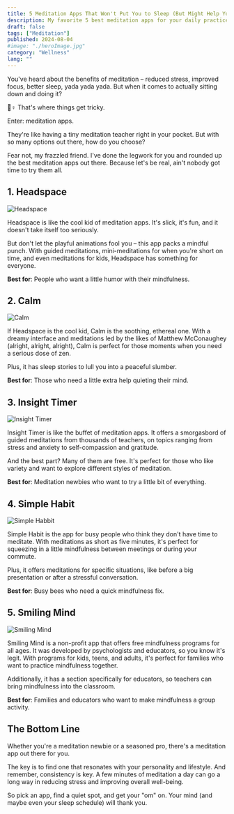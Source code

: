 ```yaml
---
title: 5 Meditation Apps That Won't Put You to Sleep (But Might Help You Sleep Better)
description: My favorite 5 best meditation apps for your daily practice, from the humorous Headspace to the soothing Calm. Find the perfect fit for your personality and lifestyle. 🧘♀️📱
draft: false
tags: ["Meditation"]
published: 2024-08-04
#image: "./heroImage.jpg"
category: "Wellness"
lang: ""
---
```



You've heard about the benefits of meditation – reduced stress, improved focus, better sleep, yada yada yada. But when it comes to actually sitting down and doing it?

🧘♀️ That's where things get tricky.


Enter: meditation apps.

They're like having a tiny meditation teacher right in your pocket. But with so many options out there, how do you choose?

Fear not, my frazzled friend. I've done the legwork for you and rounded up the best meditation apps out there. Because let's be real, ain't nobody got time to try them all.

## 1. Headspace

![Headspace](https://res-4.cloudinary.com/ddicetqs5/image/upload/f_auto,fl_force_strip,q_auto:best/v1/wayfinder-ghost-blog/headspace)

Headspace is like the cool kid of meditation apps. It's slick, it's fun, and it doesn't take itself too seriously.

But don't let the playful animations fool you – this app packs a mindful punch. With guided meditations, mini-meditations for when you're short on time, and even meditations for kids, Headspace has something for everyone.

**Best for**: People who want a little humor with their mindfulness.

## 2. Calm

![Calm](https://res-1.cloudinary.com/ddicetqs5/image/upload/f_auto,fl_force_strip,q_auto:best/v1/wayfinder-ghost-blog/CalmApp)

If Headspace is the cool kid, Calm is the soothing, ethereal one. With a dreamy interface and meditations led by the likes of Matthew McConaughey (alright, alright, alright), Calm is perfect for those moments when you need a serious dose of zen.

Plus, it has sleep stories to lull you into a peaceful slumber.

**Best for**: Those who need a little extra help quieting their mind.

## 3. Insight Timer

![Insight Timer](https://res-4.cloudinary.com/ddicetqs5/image/upload/f_auto,fl_force_strip,q_auto:best/v1/wayfinder-ghost-blog/verywells-insight-timer-tout-65323062acec4e5ab6a52ad84e1dd7da)

Insight Timer is like the buffet of meditation apps. It offers a smorgasbord of guided meditations from thousands of teachers, on topics ranging from stress and anxiety to self-compassion and gratitude.

And the best part? Many of them are free. It's perfect for those who like variety and want to explore different styles of meditation.

**Best for**: Meditation newbies who want to try a little bit of everything.

## 4. Simple Habit

![Simple Habbit](https://res-1.cloudinary.com/ddicetqs5/image/upload/f_auto,fl_force_strip,q_auto:best/v1/wayfinder-ghost-blog/simplehabitmeditationscreenshots-1024x540)

Simple Habit is the app for busy people who think they don't have time to meditate. With meditations as short as five minutes, it's perfect for squeezing in a little mindfulness between meetings or during your commute.

Plus, it offers meditations for specific situations, like before a big presentation or after a stressful conversation.

**Best for**: Busy bees who need a quick mindfulness fix.

## 5. Smiling Mind

![Smiling Mind](https://res-5.cloudinary.com/ddicetqs5/image/upload/f_auto,fl_force_strip,q_auto:best/v1/wayfinder-ghost-blog/blog2-1)

Smiling Mind is a non-profit app that offers free mindfulness programs for all ages. It was developed by psychologists and educators, so you know it's legit. With programs for kids, teens, and adults, it's perfect for families who want to practice mindfulness together.

Additionally, it has a section specifically for educators, so teachers can bring mindfulness into the classroom.

**Best for**: Families and educators who want to make mindfulness a group activity.

## The Bottom Line

Whether you're a meditation newbie or a seasoned pro, there's a meditation app out there for you.

The key is to find one that resonates with your personality and lifestyle. And remember, consistency is key. A few minutes of meditation a day can go a long way in reducing stress and improving overall well-being.

So pick an app, find a quiet spot, and get your "om" on. Your mind (and maybe even your sleep schedule) will thank you.
